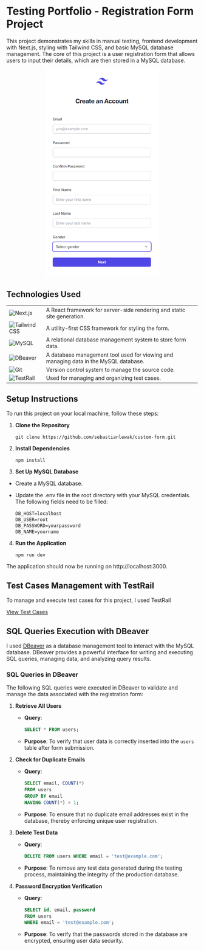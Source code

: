 # Testing Portfolio - Registration Form Project

This project demonstrates my skills in manual testing, frontend development with Next.js, styling with Tailwind CSS, and basic MySQL database management. The core of this project is a user registration form that allows users to input their details, which are then stored in a MySQL database.

<p align="center">
<img src="https://raw.githubusercontent.com/sebastianlewak/custom-form/main/Register%20Form/registration_form.png" alt="Opis obrazka" style="width:300px;">
</p>


## Technologies Used

<table>
  <tr>
    <td><img src="https://img.shields.io/badge/Next.js-%23000000?style=flat&logo=nextdotjs&logoColor=white" alt="Next.js" /></td>
    <td> A React framework for server-side rendering and static site generation.</td>
  </tr>
  <tr>
    <td><img src="https://img.shields.io/badge/Tailwind_CSS-%23000000?style=flat&logo=tailwindcss&logoColor=white" alt="Tailwind CSS" /></td>
    <td> A utility-first CSS framework for styling the form.</td>
  </tr>
  <tr>
    <td><img src="https://img.shields.io/badge/MySQL-%2300f?style=flat&logo=mysql&logoColor=white" alt="MySQL" /></td>
    <td> A relational database management system to store form data.</td>
  </tr>
  <tr>
    <td><img src="https://img.shields.io/badge/DBeaver-%23000000?style=flat&logo=dbeaver&logoColor=white" alt="DBeaver" /></td>
    <td> A database management tool used for viewing and managing data in the MySQL database.</td>
  </tr>
  <tr>
    <td><img src="https://img.shields.io/badge/Git-%23F05032?style=flat&logo=git&logoColor=white" alt="Git" /></td>
    <td> Version control system to manage the source code.</td>
  </tr>
  <tr>
    <td><img src="https://img.shields.io/badge/TestRail-%23000000?style=flat&logo=testrail&logoColor=white" alt="TestRail" /></td>
    <td> Used for managing and organizing test cases.</td>
  </tr>
</table>



## Setup Instructions

To run this project on your local machine, follow these steps:

1. **Clone the Repository**
   
   ```console
   git clone https://github.com/sebastianlewak/custom-form.git
   ```


3. **Install Dependencies**

   ```console
   npm install
   ```

5.  **Set Up MySQL Database**
   
  - Create a MySQL database.
  - Update the .env file in the root directory with your MySQL credentials. The following fields need to be filled:

    ```properties
    DB_HOST=localhost  
    DB_USER=root  
    DB_PASSWORD=yourpassword  
    DB_NAME=yourname

4. **Run the Application**

   ```console
   npm run dev
   ```

The application should now be running on http://localhost:3000.



## Test Cases Management with TestRail

To manage and execute test cases for this project, I used TestRail

<a href="https://drive.google.com/drive/folders/1zFlq7q0OHNtmhCOxRy4jpNzl70p3LkVX?hl=pl" target="_blank">View Test Cases</a>


## SQL Queries Execution with DBeaver

I used [DBeaver](https://dbeaver.io/) as a database management tool to interact with the MySQL database. DBeaver provides a powerful interface for writing and executing SQL queries, managing data, and analyzing query results.

### **SQL Queries in DBeaver**

The following SQL queries were executed in DBeaver to validate and manage the data associated with the registration form:

1. **Retrieve All Users**
   - **Query**:
     ```sql
     SELECT * FROM users;
     ```
   - **Purpose**: To verify that user data is correctly inserted into the `users` table after form submission.

2. **Check for Duplicate Emails**
   - **Query**:
     ```sql
     SELECT email, COUNT(*) 
     FROM users 
     GROUP BY email 
     HAVING COUNT(*) > 1;
     ```
   - **Purpose**: To ensure that no duplicate email addresses exist in the database, thereby enforcing unique user registration.

3. **Delete Test Data**
   - **Query**:
     ```sql
     DELETE FROM users WHERE email = 'test@example.com';
     ```
   - **Purpose**: To remove any test data generated during the testing process, maintaining the integrity of the production database.

4. **Password Encryption Verification**
   - **Query**:
     ```sql
     SELECT id, email, password 
     FROM users 
     WHERE email = 'test@example.com';
     ```
   - **Purpose**: To verify that the passwords stored in the database are encrypted, ensuring user data security.

